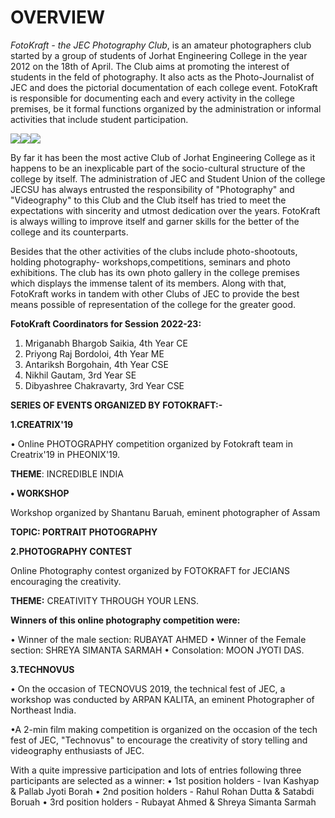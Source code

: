 # OVERVIEW

*FotoKraft - the JEC Photography Club*, is an amateur photographers club started by a group of students of
Jorhat Engineering College in the year 2012 on the 18th of April. The Club aims at promoting the interest of
students in the feld of photography. It also acts as the Photo-Journalist of JEC and does the pictorial
documentation of each college event. FotoKraft is responsible for documenting each and every activity in
the college premises, be it formal functions organized by the administration or informal activities that
include student participation.

![]({backend_url}/clubs/fotokraft/fotokraft-01.jpg)![]({backend_url}/clubs/fotokraft/fotokraft-02.jpg)![]({backend_url}/clubs/fotokraft/fotokraft-03.jpg)

By far it has been the most active Club of Jorhat Engineering College as it happens to be an inexplicable
part of the socio-cultural structure of the college by itself. The administration of JEC and Student Union of
the college JECSU has always entrusted the responsibility of "Photography" and "Videography" to this Club
and the Club itself has tried to meet the expectations with sincerity and utmost dedication over the years.
FotoKraft is always willing to improve itself and garner skills for the better of the college and its
counterparts.

Besides that the other activities of the clubs include photo-shootouts, holding photography-
workshops,competitions, seminars and photo exhibitions. The club has its own photo gallery in the college
premises which displays the immense talent of its members. Along with that, FotoKraft works in tandem
with other Clubs of JEC to provide the best means possible of representation of the college for the greater
good.

**FotoKraft Coordinators for Session 2022-23:**

1. Mriganabh Bhargob Saikia, 4th Year CE
2. Priyong Raj Bordoloi, 4th Year ME
3. Antariksh Borgohain, 4th Year CSE
4. Nikhil Gautam, 3rd Year SE
5. Dibyashree Chakravarty, 3rd Year CSE

**SERIES OF EVENTS ORGANIZED BY FOTOKRAFT:-**

**1.CREATRIX'19**

• Online PHOTOGRAPHY competition organized by Fotokraft team in Creatrix'19 in PHEONIX'19.

**THEME**: INCREDIBLE INDIA

**• WORKSHOP**

Workshop organized by Shantanu Baruah,
eminent photographer of Assam

**TOPIC: PORTRAIT PHOTOGRAPHY**

**2.PHOTOGRAPHY CONTEST**

Online Photography contest organized by FOTOKRAFT for JECIANS encouraging the creativity.

**THEME:** CREATIVITY THROUGH YOUR LENS.

**Winners of this online photography competition were:**

• Winner of the male section: RUBAYAT AHMED
• Winner of the Female section: SHREYA SIMANTA SARMAH
• Consolation: MOON JYOTI DAS.

**3.TECHNOVUS**

• On the occasion of TECNOVUS 2019, the technical fest of JEC, a workshop was conducted by ARPAN
KALITA, an eminent Photographer of Northeast India.

•A 2-min film making competition is organized on the occasion of the tech fest of JEC, "Technovus" to
encourage the creativity of story telling and videography enthusiasts of JEC.

With a quite impressive participation and lots of entries following three participants are selected as a
winner:
• 1st position holders - Ivan Kashyap & Pallab Jyoti Borah
• 2nd position holders - Rahul Rohan Dutta & Satabdi Boruah
• 3rd position holders - Rubayat Ahmed & Shreya Simanta Sarmah